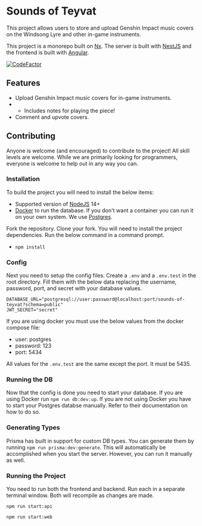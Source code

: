 # Sounds of Teyvat

This project allows users to store and upload Genshin Impact music covers on the Windsong Lyre and other in-game instruments.

This project is a monorepo built on [Nx](https://nx.dev). The server is built with [NestJS](https://nestjs.com) and the frontend is built with [Angular](https://angular.io).

[![CodeFactor](https://www.codefactor.io/repository/github/amytho/sounds-of-teyvat/badge/main)](https://www.codefactor.io/repository/github/amytho/sounds-of-teyvat/overview/main)

## Features

- Upload Genshin Impact music covers for in-game instruments.
- - Includes notes for playing the piece!
- Comment and upvote covers.

## Contributing

Anyone is welcome (and encouraged) to contribute to the project! All skill levels are welcome. While we are primarily looking for programmers, everyone is welcome to help out in any way you can.

### Installation

To build the project you will need to install the below items:

- Supported version of [NodeJS](https://nodejs.org/en/) 14+
- [Docker](https://www.docker.com) to run the database. If you don't want a container you can run it on your own system. We use [Postgres](https://www.postgresql.org).

Fork the repository. Clone your fork. You will need to install the project dependencies. Run the below command in a command prompt.
- `npm install`

### Config

Next you need to setup the config files. Create a `.env` and a `.env.test` in the root directory. Fill them with the below data replacing the username, password, port, and secret with your database values.

```
DATABASE_URL="postgresql://user:password@localhost:port/sounds-of-teyvat?schema=public"
JWT_SECRET="secret"
```

If you are using docker you must use the below values from the docker compose file:
- user: postgres
- password: 123
- port: 5434

All values for the `.env.test` are the same except the port. It must be 5435.
### Running the DB

Now that the config is done you need to start your database. If you are using Docker run `npm run db:dev:up`.
If you are not using Docker you have to start your Postgres databse manually. Refer to their documentation on how to do so.

### Generating Types

Prisma has built in support for custom DB types. You can generate them by running `npm run prisma:dev:generate`. This will automatically be accomplished when you start the server. However, you can run it manually as well.

### Running the Project

You need to run both the frontend and backend. Run each in a separate terminal window. Both will recompile as changes are made.

`npm run start:api`

`npm run start:web`